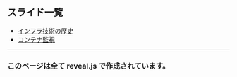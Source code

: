 ## スライド一覧

- [インフラ技術の歴史](./infrahistory/index.html)
- [コンテナ監視](./container-monitoring/index.html)

---

### このページは全て reveal.js で作成されています。